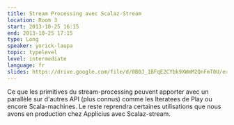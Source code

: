 ```yaml
---
title: Stream Processing avec Scalaz-Stream
location: Room 3
start: 2013-10-25 16:15
end: 2013-10-25 17:15
type: Long
speaker: yorick-laupa
topic: typelevel
level: intermediate
language: fr
slides: https://drive.google.com/file/d/0B0J_1BFqE2CYbk9XWmM2QnFmT0U/edit?usp=sharing
---
```


Ce que les primitives du stream-processing peuvent apporter avec un parallèle sur d'autres API (plus connus) comme les Iteratees de Play ou encore  Scala-machines. Le reste reprendra certaines utilisations que nous avons en production chez Applicius avec Scalaz-stream.
